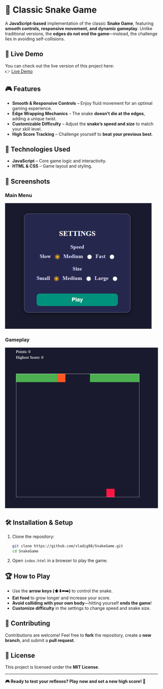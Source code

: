 # 🐍 Classic Snake Game  

A **JavaScript-based** implementation of the classic **Snake Game**, featuring **smooth controls, responsive movement, and dynamic gameplay**. Unlike traditional versions, the **edges do not end the game**—instead, the challenge lies in avoiding self-collisions.  

## 🚀 Live Demo

You can check out the live version of this project here:  
👉 [Live Demo](https://snake-game-tau-navy.vercel.app/)

## 🎮 Features  

- **Smooth & Responsive Controls** – Enjoy fluid movement for an optimal gaming experience.  
- **Edge Wrapping Mechanics** – The snake **doesn’t die at the edges**, adding a unique twist.  
- **Customizable Difficulty** – Adjust the **snake’s speed and size** to match your skill level.  
- **High Score Tracking** – Challenge yourself to **beat your previous best**.  

## 🚀 Technologies Used  

- **JavaScript** – Core game logic and interactivity.  
- **HTML & CSS** – Game layout and styling.  

## 📸 Screenshots  

### Main Menu  
![Main Menu](screenshots/mainMenu.png)

### Gameplay  
![Gameplay](screenshots/gameplay.png)  

## 🛠️ Installation & Setup  

1. Clone the repository:  
   ```bash
   git clone https://github.com/vladig98/SnakeGame.git
   cd SnakeGame
   ```  
2. Open `index.html` in a browser to play the game.  

## 🏆 How to Play  

- Use the **arrow keys (⬆️⬇️⬅️➡️)** to control the snake.  
- **Eat food** to grow longer and increase your score.  
- **Avoid colliding with your own body**—hitting yourself **ends the game**!  
- **Customize difficulty** in the settings to change speed and snake size.  

## 🐍 Contributing  

Contributions are welcome! Feel free to **fork** the repository, create a **new branch**, and submit a **pull request**.  

## 📄 License  

This project is licensed under the **MIT License**.  

---

**🎮 Ready to test your reflexes? Play now and set a new high score! 🚀**  
